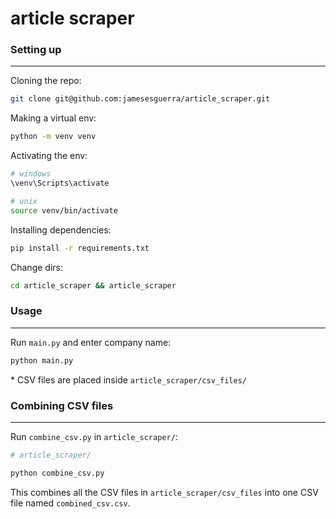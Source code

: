 # article scraper

### Setting up
----

Cloning the repo:
```sh
git clone git@github.com:jamesesguerra/article_scraper.git
```

Making a virtual env:
```sh
python -m venv venv
```

Activating the env:
```sh
# windows
\venv\Scripts\activate

# unix
source venv/bin/activate
```

Installing dependencies:
```sh
pip install -r requirements.txt
```

Change dirs:
```sh
cd article_scraper && article_scraper
```

### Usage
----

Run `main.py` and enter company name:
```sh
python main.py
```

\* CSV files are placed inside `article_scraper/csv_files/`

### Combining CSV files
---

Run `combine_csv.py` in `article_scraper/`:
```sh
# article_scraper/

python combine_csv.py
```

This combines all the CSV files in `article_scraper/csv_files` into one CSV file named `combined_csv.csv`.


